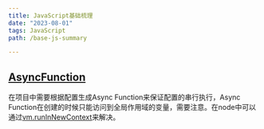 ```yaml
---
title: JavaScript基础梳理
date: "2023-08-01"
tags: JavaScript
path: /base-js-summary

---
```


## [AsyncFunction](https://developer.mozilla.org/en-US/docs/Web/JavaScript/Reference/Global_Objects/AsyncFunction)
在项目中需要根据配置生成Async Function来保证配置的串行执行，Async Function在创建的时候只能访问到全局作用域的变量，需要注意。在node中可以通过[vm.runInNewContext](https://github.com/nodejs/node/issues/9474)来解决。